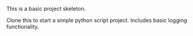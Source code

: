 This is a basic project skeleton.

Clone this to start a simple python script project.  Includes basic logging functionality.
